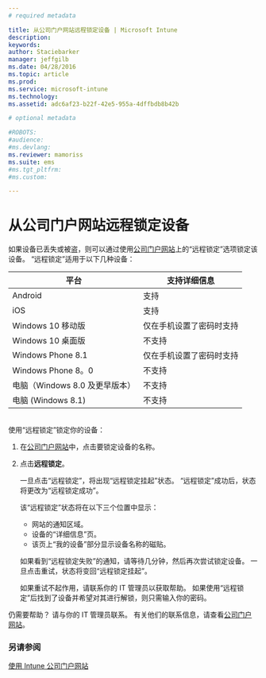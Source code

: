 ```yaml
---
# required metadata

title: 从公司门户网站远程锁定设备 | Microsoft Intune
description:
keywords:
author: Staciebarker
manager: jeffgilb
ms.date: 04/28/2016
ms.topic: article
ms.prod:
ms.service: microsoft-intune
ms.technology:
ms.assetid: adc6af23-b22f-42e5-955a-4dffbdb8b42b

# optional metadata

#ROBOTS:
#audience:
#ms.devlang:
ms.reviewer: mamoriss
ms.suite: ems
#ms.tgt_pltfrm:
#ms.custom:

---
```



# 从公司门户网站远程锁定设备

如果设备已丢失或被盗，则可以通过使用[公司门户网站](http://portal.manage.microsoft.com)上的“远程锁定”选项锁定该设备。 “远程锁定”适用于以下几种设备：

平台  |支持详细信息  
---------|---------
Android | 支持       
iOS | 支持
Windows 10 移动版 | 仅在手机设置了密码时支持     
Windows 10 桌面版 | 不支持  
Windows Phone 8.1 | 仅在手机设置了密码时支持
Windows Phone 8。0 | 不支持
电脑（Windows 8.0 及更早版本） | 不支持       
电脑 (Windows 8.1) | 不支持

</br>
使用“远程锁定”锁定你的设备：

1.  在[公司门户网站](http://portal.manage.microsoft.com)中，点击要锁定设备的名称。

2.  点击**远程锁定**。

    一旦点击“远程锁定”，将出现“远程锁定挂起”状态。  “远程锁定”成功后，状态将更改为“远程锁定成功”。

    该“远程锁定”状态将在以下三个位置中显示：

    * 网站的通知区域。 
    * 设备的“详细信息”页。
    * 该页上“我的设备”部分显示设备名称的磁贴。

    如果看到“远程锁定失败”的通知，请等待几分钟，然后再次尝试锁定设备。 一旦点击重试，状态将变回“远程锁定挂起”。 

    如果重试不起作用，请联系你的 IT 管理员以获取帮助。 如果使用“远程锁定”后找到了设备并希望对其进行解锁，则只需输入你的密码。

仍需要帮助？ 请与你的 IT 管理员联系。 有关他们的联系信息，请查看[公司门户网站](http://portal.manage.microsoft.com)。

### 另请参阅
[使用 Intune 公司门户网站](using-the-intune-company-portal-website.md)

<!--HONumber=Jun16_HO2-->


